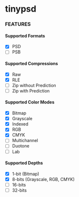 # tinypsd

### FEATURES

#### Supported Formats

- [X] PSD
- [ ] PSB

#### Supported Compressions

- [X] Raw
- [X] RLE
- [ ] Zip without Prediction
- [ ] Zip with Prediction

#### Supported Color Modes

- [X] Bitmap
- [X] Grayscale
- [X] Indexed
- [X] RGB
- [X] CMYK
- [ ] Multichannel
- [ ] Duotone
- [ ] Lab

#### Supported Depths

- [X] 1-bit (Bitmap)
- [X] 8-bits (Grayscale, RGB, CMYK)
- [ ] 16-bits
- [ ] 32-bits
